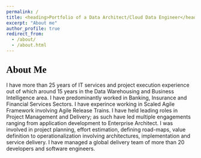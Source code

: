 ```yaml
---
permalink: /
title: <heading>Portfolio of a Data Architect/Cloud Data Engineer</heading>
excerpt: "About me"
author_profile: true
redirect_from: 
  - /about/
  - /about.html
---
```

<style>
heading { color: blue; text-align: center; font-family: verdana; font-size: 27px }
sub-heading { color: black; text-align: left; font-family: verdana; font-size: 25px }
text1 { color: green; text-align: left; font-family: verdana; font-size: 20px }
</style>

<sub-heading> About Me </sub-heading>
----------
I have more than 25 years of IT services and project execution experience out of which around 15 years in the Data Warehousing and Business Intelligence area. I have predominantly worked in Banking, Insurance and Financial Services Sectors. I have experince working in Scaled Agile Framework involving Agile Release Trains.
I have held leading roles in Project Management and Delivery; as such have led multiple engagements ranging from application development to Enterprise Architect. I was involved in project planning, effort estimation, defining road-maps, value definition to operationalization involving architectures, implementation and service delivery. I have managed a global delivery team of more than 20 developers and software engineers.

